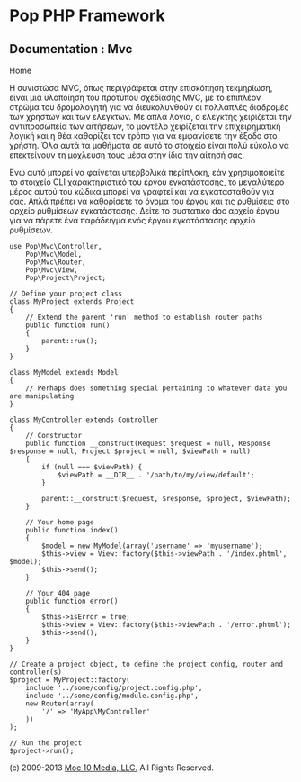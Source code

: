 Pop PHP Framework
=================

Documentation : Mvc
-------------------

Home

Η συνιστώσα MVC, όπως περιγράφεται στην επισκόπηση τεκμηρίωση, είναι μια
υλοποίηση του προτύπου σχεδίασης MVC, με το επιπλέον στρώμα του
δρομολογητή για να διευκολυνθούν οι πολλαπλές διαδρομές των χρηστών και
των ελεγκτών. Με απλά λόγια, ο ελεγκτής χειρίζεται την αντιπροσωπεία των
αιτήσεων, το μοντέλο χειρίζεται την επιχειρηματική λογική και η θέα
καθορίζει τον τρόπο για να εμφανίσετε την έξοδο στο χρήστη. Όλα αυτά τα
μαθήματα σε αυτό το στοιχείο είναι πολύ εύκολο να επεκτείνουν τη
μόχλευση τους μέσα στην ίδια την αίτησή σας.

Ενώ αυτό μπορεί να φαίνεται υπερβολικά περίπλοκη, εάν χρησιμοποιείτε το
στοιχείο CLI χαρακτηριστικό του έργου εγκατάστασης, το μεγαλύτερο μέρος
αυτού του κώδικα μπορεί να γραφτεί και να εγκατασταθούν για σας. Απλά
πρέπει να καθορίσετε το όνομα του έργου και τις ρυθμίσεις στο αρχείο
ρυθμίσεων εγκατάστασης. Δείτε το συστατικό doc αρχείο έργου για να
πάρετε ένα παράδειγμα ενός έργου εγκατάστασης αρχείο ρυθμίσεων.

    use Pop\Mvc\Controller,
        Pop\Mvc\Model,
        Pop\Mvc\Router,
        Pop\Mvc\View,
        Pop\Project\Project;

    // Define your project class
    class MyProject extends Project
    {
        // Extend the parent 'run' method to establish router paths
        public function run()
        {
            parent::run();
        }
    }

    class MyModel extends Model
    {
        // Perhaps does something special pertaining to whatever data you are manipulating
    }

    class MyController extends Controller
    {
        // Constructor
        public function __construct(Request $request = null, Response $response = null, Project $project = null, $viewPath = null)
        {
            if (null === $viewPath) {
                $viewPath = __DIR__ . '/path/to/my/view/default';
            }

            parent::__construct($request, $response, $project, $viewPath);
        }

        // Your home page
        public function index()
        {
            $model = new MyModel(array('username' => 'myusername');
            $this->view = View::factory($this->viewPath . '/index.phtml', $model);
            $this->send();
        }

        // Your 404 page
        public function error()
        {
            $this->isError = true;
            $this->view = View::factory($this->viewPath . '/error.phtml');
            $this->send();
        }
    }

    // Create a project object, to define the project config, router and controller(s)
    $project = MyProject::factory(
        include '../some/config/project.config.php',
        include '../some/config/module.config.php',
        new Router(array(
            '/' => 'MyApp\MyController'
        ))
    );

    // Run the project
    $project->run();

\(c) 2009-2013 [Moc 10 Media, LLC.](http://www.moc10media.com) All
Rights Reserved.
